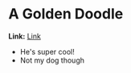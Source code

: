 # A Golden Doodle
**Link:**
[Link](https://www.instagram.com/coco.woofs/)
* He's super cool!
* Not my dog though

